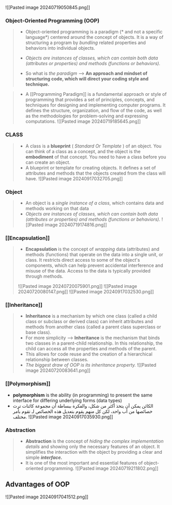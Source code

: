 
![[Pasted image 20240719050845.png]]
### **Object-Oriented Programming (OOP)** 
> - Object-oriented programming is a paradigm (* and not a specific language*) centered around the concept of objects. It is a way of structuring a program by *bundling* related properties and behaviors into individual objects.
> - *Objects are instances of classes, which can contain both data (attributes or properties) and methods (functions or behaviors).*
> 
> - So what is *the paradigm* --> **An approach and mindset of structuring code, which will direct your coding style and technique.**

>- A [[Programming Paradigm]] is a fundamental approach or style of programming that provides a set of principles, concepts, and techniques for designing and implementing computer programs. It defines the structure, organization, and flow of the code, as well as the methodologies for problem-solving and expressing computations.
>  ![[Pasted image 20240719185645.png]]
> 	


### CLASS
> - A class is a **blueprint** ( *Standard Or Template* ) of an object. You can think of a class as a concept, and the object is the **embodiment** of that concept. You need to have a class before you can create an object.
> - A blueprint or template for creating objects. It defines a set of attributes and methods that the objects created from the class will have.
> ![[Pasted image 20240917032705.png]]



### Object

> - An object is a *single instance of a class*, which contains data and methods working on that data
> - *Objects are instances of classes, which can contain both data (attributes or properties) and methods (functions or behaviors).*
> ![[Pasted image 20240719174816.png]]





### [[Encapsulation]]
> - **Encapsulation** is the concept of *wrapping* data (attributes) and methods (functions) that operate on the data into a single unit, or class. It restricts direct access to some of the object's components, which can help prevent accidental interference and misuse of the data. Access to the data is typically provided through methods.
> 
> ![[Pasted image 20240720075901.png]]
> ![[Pasted image 20240720080147.png]]
> ![[Pasted image 20240917032530.png]]

### [[Inheritance]]
    
> - **Inheritance** is a mechanism by which one class (called a child class or subclass or derived class) can inherit attributes and methods from another class (called a parent class superclass or base class). 
> - For more simplicity --> **Inheritance** is the mechanism that binds two classes in a parent-child relationship. In this relationship, the child can access all the properties and methods of the parent.
> - This allows for code reuse and the creation of a hierarchical relationship between classes.
>- *The biggest draw of OOP is its inheritance property.*
>![[Pasted image 20240720083641.png]]



### [[Polymorphism]] 
- **polymorphism** is the ability (in programming) to present the same interface for differing underlying forms (data types)
-  الكائن يمكن أن يتخذ أكثر من شكل، والفكرة ببساطة أن مجموعة كائنات ترث خصائصها من أب واحد، لكن كل منهم يقوم بتعديل هذه الخصائص لـ تقوم بأمر مختلف.
![[Pasted image 20240917035930.png]]

### Abstraction 
> - **Abstraction** is the concept of *hiding the complex implementation details* and showing only the necessary features of an object. It simplifies the interaction with the object by providing a clear and simple ***interface.***
> - It is one of the most important and essential features of object-oriented programming.
>  ![[Pasted image 20240719211802.png]]



## Advantages of OOP 
![[Pasted image 20240917041512.png]]